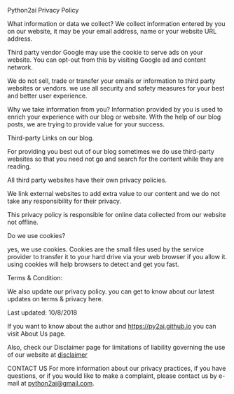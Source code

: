Python2ai Privacy Policy


What information or data we collect?
We collect information entered by you on our website, it may be your email address, name or your website URL address.

Third party vendor Google may use the cookie to serve ads on your website. You can opt-out from this by visiting Google ad and content network.

We do not sell, trade or transfer your emails or information to third party websites or vendors. we use all security and safety measures for your best and better user experience.

Why we take information from you?
Information provided by you is used to enrich your experience with our blog or website. With the help of our blog posts, we are trying to provide value for your success.

Third-party Links on our blog.

For providing you best out of our blog sometimes we do use third-party websites so that you need not go and search for the content while they are reading.

All third party websites have their own privacy policies.

We link external websites to add extra value to our content and we do not take any responsibility for their privacy.

This privacy policy is responsible for online data collected from our website not offline.

Do we use cookies?

yes, we use cookies. Cookies are the small files used by the service provider to transfer it to your hard drive via your web browser if you allow it. using cookies will help browsers to detect and get you fast.

Terms & Condition:

We also update our privacy policy. you can get to know about our latest updates on terms & privacy here.

Last updated: 10/8/2018

If you want to know about the author and https://py2ai.github.io you can visit About Us page.

Also, check our Disclaimer page for limitations of liability governing the use of our website at [disclaimer]


CONTACT US
For more information about our privacy practices, if you have questions, or if you would like to make a complaint, please contact us by e-mail at python2ai@gmail.com.

[disclaimer]:https://py2ai.github.io/Disclaimer
